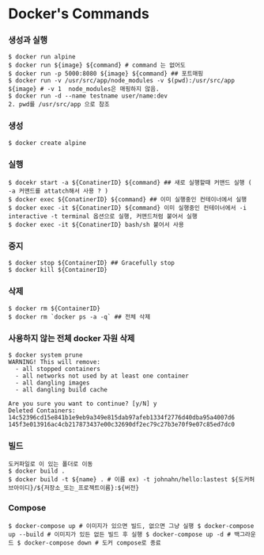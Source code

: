 # Docker's Commands

### 생성과 실행
```
$ docker run alpine   
$ docker run ${image} ${command} # command 는 없어도 
$ docker run -p 5000:8080 ${image} ${command} ## 포트매핑 
$ docker run -v /usr/src/app/node_modules -v $(pwd):/usr/src/app ${image} # -v 1  node_modules은 매핑하지 않음.  
$ docker run -d --name testname user/name:dev
2. pwd를 /usr/src/app 으로 참조
```

### 생성
```
$ docker create alpine
```
### 실행
```
$ docekr start -a ${ConatinerID} ${command} ## 새로 실행할때 커맨드 실행 ( -a 커맨드를 attatch해서 사용 ? )
$ docker exec ${ConatinerID} ${command} ## 이미 실행중인 컨테이너에서 실행
$ docker exec -it ${ConatinerID} ${command} 이미 실행중인 컨테이너에서 -i interactive -t terminal 옵션으로 실행, 커맨드처럼 붙어서 실행
$ docker exec -it ${ConatinerID} bash/sh 붙어서 사용
```
### 중지
```
$ docker stop ${ContainerID} ## Gracefully stop
$ docker kill ${ContainerID}
```
### 삭제
```
$ docker rm ${ContainerID} 
$ docker rm `docker ps -a -q` ## 전체 삭제
```

### 사용하지 않는 전체 docker 자원 삭제
```
$ docker system prune
WARNING! This will remove:
  - all stopped containers
  - all networks not used by at least one container
  - all dangling images
  - all dangling build cache

Are you sure you want to continue? [y/N] y
Deleted Containers:
14c52396cd15e841b1e9eb9a349e815dab97afeb1334f2776d40dba95a4007d6
145f3e013916ac4cb217873437e00c32690df2ec79c27b3e70f9e07c85ed7dc0
```


### 빌드
```
도커파일로 이 있는 폴더로 이동
$ docker build .
$ docker build -t ${name} . # 이름 ex) -t johnahn/hello:lastest ${도커허브아이디}/${저장소_또는_프로젝트이름}:${버전}
```

### Compose
``
$ docker-compose up # 이미지가 있으면 빌드, 없으면 그냥 실행
$ docker-compose up --build # 이미지가 있든 없든 빌드 후 실행
$ docker-compose up -d # 백그라운드
$ docker-compose down # 도커 compose로 종료
``
